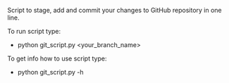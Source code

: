 Script to stage, add and commit your changes to GitHub repository in one line.

To run script type: 
- python git_script.py <files to commit> <commit name> <your_branch_name>

To get info how to use script type:
- python git_script.py -h